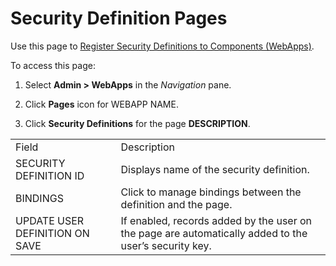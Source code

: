 # Security Definition Pages

<div class="use">

Use this page to [Register Security Definitions to Components
(WebApps)](../Use_Cases/RegSecurityDefCompsWebApps.htm).

</div>

To access this page:

1.  Select **Admin \> WebApps** in the *Navigation* pane.

2.  Click **Pages** icon for WEBAPP NAME.

3.  Click **Security Definitions** for the page
**DESCRIPTION**.

|                                |                                                                                                       |
| ------------------------------ | ----------------------------------------------------------------------------------------------------- |
| Field                          | Description                                                                                           |
| SECURITY DEFINITION ID         | Displays name of the security definition.                                                             |
| BINDINGS                       | Click to manage bindings between the definition and the page.                                         |
| UPDATE USER DEFINITION ON SAVE | If enabled, records added by the user on the page are automatically added to the user’s security key. |
